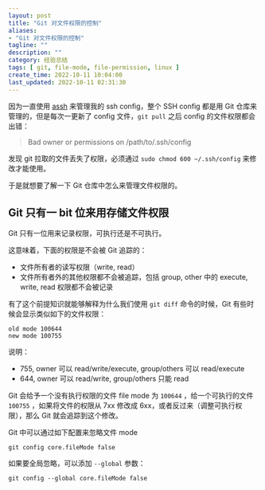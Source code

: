 ```yaml
---
layout: post
title: "Git 对文件权限的控制"
aliases:
- "Git 对文件权限的控制"
tagline: ""
description: ""
category: 经验总结
tags: [ git, file-mode, file-permission, linux ]
create_time: 2022-10-11 10:04:00
last_updated: 2022-10-11 02:31:30
---
```


因为一直使用 [assh](/post/2020/07/advanced-ssh-config-management.html) 来管理我的 ssh config，整个 SSH config 都是用 Git 仓库来管理的，但是每次一更新了 config 文件，`git pull` 之后 config 的文件权限都会出错：

> Bad owner or permissions on /path/to/.ssh/config

发现 git 拉取的文件丢失了权限，必须通过 `sudo chmod 600 ~/.ssh/config` 来修改才能使用。

于是就想要了解一下 Git 仓库中怎么来管理文件权限的。

## Git 只有一 bit 位来用存储文件权限
Git 只有一位用来记录权限，可执行还是不可执行。

这意味着，下面的权限是不会被 Git 追踪的：

- 文件所有者的读写权限（write, read）
- 文件所有者外的其他权限都不会被追踪，包括 group, other 中的 execute, write, read 权限都不会被记录

有了这个前提知识就能够解释为什么我们使用 `git diff` 命令的时候，Git 有些时候会显示类似如下的文件权限：

```
old mode 100644
new mode 100755
```

说明：

- 755, owner 可以 read/write/execute, group/others 可以 read/execute
- 644, owner 可以 read/write, group/others 只能 read

Git 会给予一个没有执行权限的文件 file mode 为 `100644` ，给一个可执行的文件 `100755` ，如果将文件的权限从 7xx 修改成 6xx，或者反过来（调整可执行权限），那么 Git 就会追踪到这个修改。

Git 中可以通过如下配置来忽略文件 mode

```
git config core.fileMode false
```

如果要全局忽略，可以添加 `--global` 参数：

```
git config --global core.fileMode false
```
